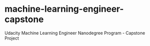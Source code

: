 # machine-learning-engineer-capstone
Udacity Machine Learning Engineer Nanodegree Program - Capstone Project
